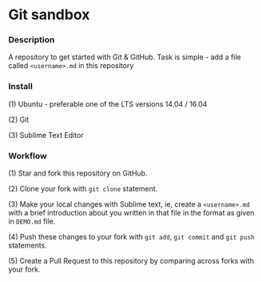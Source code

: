# Git sandbox

### Description

A repository to get started with Git &amp; GitHub. Task is simple - add a file called `<username>.md` in this repository

### Install

(1) Ubuntu - preferable one of the LTS versions 14.04 / 16.04

(2) Git

(3) Sublime Text Editor

### Workflow

(1) Star and fork this repository on GitHub.

(2) Clone your fork with `git clone` statement.

(3) Make your local changes with Sublime text, ie, create a `<username>.md` with a brief introduction about you written in that file in the format as given in `DEMO.md` file.

(4) Push these changes to your fork with `git add`, `git commit` and `git push` statements.

(5) Create a Pull Request to this repository by comparing across forks with your fork.

